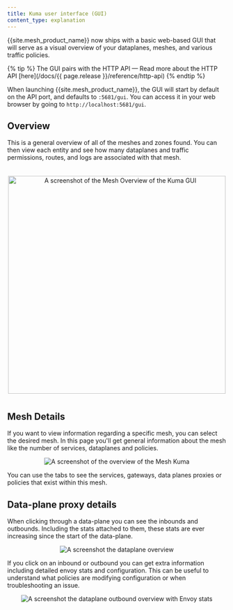 ```yaml
---
title: Kuma user interface (GUI)
content_type: explanation
---
```


{{site.mesh_product_name}} now ships with a basic web-based GUI that will serve as a visual overview of your dataplanes, meshes, and various traffic policies.

{% tip %}
The GUI pairs with the HTTP API — Read more about the HTTP API [here](/docs/{{ page.release }}/reference/http-api)
{% endtip %}

When launching {{site.mesh_product_name}}, the GUI will start by default on the API port, and defaults to `:5681/gui`. You can access it in your web browser by going to `http://localhost:5681/gui`.

## Overview
This is a general overview of all of the meshes and zones found. You can then view each entity and see how many dataplanes and traffic permissions, routes, and logs are associated with that mesh.

<center>
<img src="/assets/images/gui/overview.png" alt="A screenshot of the Mesh Overview of the Kuma GUI" style="width: 500px; padding-top: 20px; padding-bottom: 10px;"/>
</center>

## Mesh Details
If you want to view information regarding a specific mesh, you can select the desired mesh. 
In this page you'll get general information about the mesh like the number of services, dataplanes and policies.

<center>
<img src="/assets/images/gui/mesh-overview.png" alt="A screenshot of the overview of the Mesh Kuma"/>
</center>

You can use the tabs to see the services, gateways, data planes proxies or policies that exist within this mesh. 

## Data-plane proxy details

When clicking through a data-plane you can see the inbounds and outbounds.
Including the stats attached to them, these stats are ever increasing since the start of the data-plane.

<center>
<img src="/assets/images/gui/dataplane-overview.png" alt="A screenshot the dataplane overview"/>
</center>

If you click on an inbound or outbound you can get extra information including detailed envoy stats and configuration.
This can be useful to understand what policies are modifying configuration or when troubleshooting an issue.

<center>
<img src="/assets/images/gui/dataplane-outbound-overview.png" alt="A screenshot the dataplane outbound overview with Envoy stats"/>
</center>
